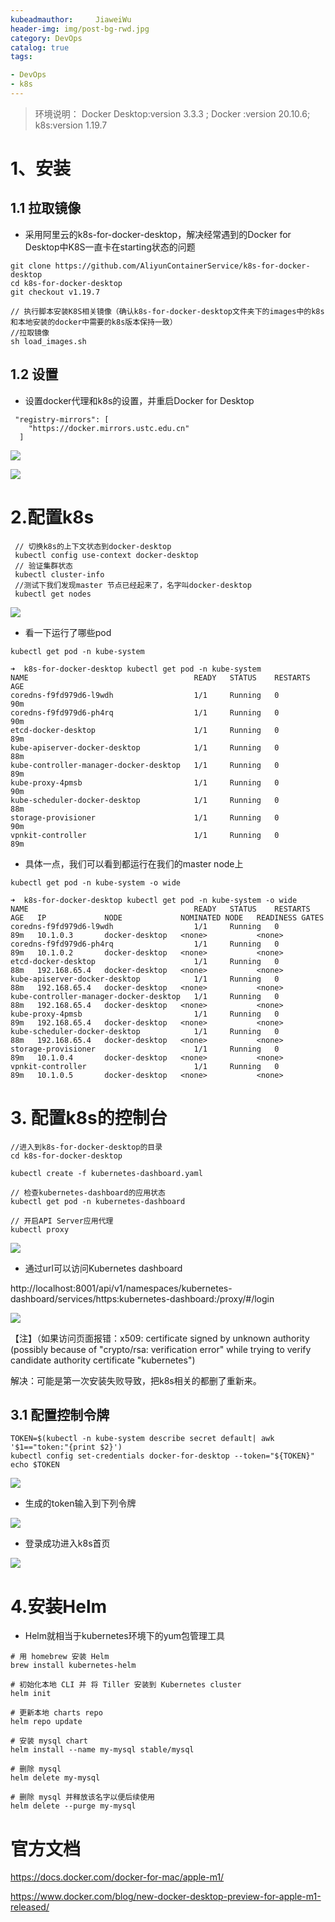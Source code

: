 ```yaml
---
kubeadmauthor:     JiaweiWu        
header-img: img/post-bg-rwd.jpg  
category: DevOps   
catalog: true  
tags:                             

- DevOps
- k8s
---
```




> 环境说明：
> Docker Desktop:version 3.3.3 ;
> Docker :version 20.10.6;
> k8s:version 1.19.7


# 1、安装

##  1.1 拉取镜像

- 采用阿里云的k8s-for-docker-desktop，解决经常遇到的Docker for Desktop中K8S一直卡在starting状态的问题

```
git clone https://github.com/AliyunContainerService/k8s-for-docker-desktop
cd k8s-for-docker-desktop
git checkout v1.19.7

// 执行脚本安装K8S相关镜像（确认k8s-for-docker-desktop文件夹下的images中的k8s和本地安装的docker中需要的k8s版本保持一致）
//拉取镜像
sh load_images.sh
```

## 1.2 设置

- 设置docker代理和k8s的设置，并重启Docker for Desktop

```
 "registry-mirrors": [
    "https://docker.mirrors.ustc.edu.cn"
  ]
```

![](https://raw.githubusercontent.com/wjw0315/blog_gitalk/master/_postImg/1624192280832.jpg)




![](https://raw.githubusercontent.com/wjw0315/blog_gitalk/master/_postImg/1624192343069.jpg)



# 2.配置k8s

```
 // 切换k8s的上下文状态到docker-desktop
 kubectl config use-context docker-desktop
 // 验证集群状态
 kubectl cluster-info
 //测试下我们发现master 节点已经起来了，名字叫docker-desktop
 kubectl get nodes
```

![](https://raw.githubusercontent.com/wjw0315/blog_gitalk/master/_postImg/20210620212832.png)

- 看一下运行了哪些pod



```
kubectl get pod -n kube-system
```



```
➜  k8s-for-docker-desktop kubectl get pod -n kube-system
NAME                                     READY   STATUS    RESTARTS   AGE
coredns-f9fd979d6-l9wdh                  1/1     Running   0          90m
coredns-f9fd979d6-ph4rq                  1/1     Running   0          90m
etcd-docker-desktop                      1/1     Running   0          89m
kube-apiserver-docker-desktop            1/1     Running   0          88m
kube-controller-manager-docker-desktop   1/1     Running   0          89m
kube-proxy-4pmsb                         1/1     Running   0          90m
kube-scheduler-docker-desktop            1/1     Running   0          88m
storage-provisioner                      1/1     Running   0          90m
vpnkit-controller                        1/1     Running   0          89m
```

- 具体一点，我们可以看到都运行在我们的master node上



```
kubectl get pod -n kube-system -o wide
```



```
➜  k8s-for-docker-desktop kubectl get pod -n kube-system -o wide
NAME                                     READY   STATUS    RESTARTS   AGE   IP             NODE             NOMINATED NODE   READINESS GATES
coredns-f9fd979d6-l9wdh                  1/1     Running   0          89m   10.1.0.3       docker-desktop   <none>           <none>
coredns-f9fd979d6-ph4rq                  1/1     Running   0          89m   10.1.0.2       docker-desktop   <none>           <none>
etcd-docker-desktop                      1/1     Running   0          88m   192.168.65.4   docker-desktop   <none>           <none>
kube-apiserver-docker-desktop            1/1     Running   0          88m   192.168.65.4   docker-desktop   <none>           <none>
kube-controller-manager-docker-desktop   1/1     Running   0          88m   192.168.65.4   docker-desktop   <none>           <none>
kube-proxy-4pmsb                         1/1     Running   0          89m   192.168.65.4   docker-desktop   <none>           <none>
kube-scheduler-docker-desktop            1/1     Running   0          88m   192.168.65.4   docker-desktop   <none>           <none>
storage-provisioner                      1/1     Running   0          89m   10.1.0.4       docker-desktop   <none>           <none>
vpnkit-controller                        1/1     Running   0          89m   10.1.0.5       docker-desktop   <none>           <none>
```



# 3. 配置k8s的控制台



```
//进入到k8s-for-docker-desktop的目录
cd k8s-for-docker-desktop

kubectl create -f kubernetes-dashboard.yaml
 
// 检查kubernetes-dashboard的应用状态
kubectl get pod -n kubernetes-dashboard
 
// 开启API Server应用代理
kubectl proxy
```

![](https://raw.githubusercontent.com/wjw0315/blog_gitalk/master/_postImg/20210620213327.png)

- 通过url可以访问Kubernetes dashboard

http://localhost:8001/api/v1/namespaces/kubernetes-dashboard/services/https:kubernetes-dashboard:/proxy/#/login

![](https://raw.githubusercontent.com/wjw0315/blog_gitalk/master/_postImg/20210620213808.png)

【注】（如果访问页面报错：x509: certificate signed by unknown authority (possibly  because of "crypto/rsa: verification error" while trying to verify  candidate authority certificate "kubernetes")

解决：可能是第一次安装失败导致，把k8s相关的都删了重新来。

## 3.1 配置控制令牌

```
TOKEN=$(kubectl -n kube-system describe secret default| awk '$1=="token:"{print $2}')
kubectl config set-credentials docker-for-desktop --token="${TOKEN}"
echo $TOKEN
```

![](https://raw.githubusercontent.com/wjw0315/blog_gitalk/master/_postImg/20210620214223.png)

- 生成的token输入到下列令牌

![](https://raw.githubusercontent.com/wjw0315/blog_gitalk/master/_postImg/20210620213808.png)

- 登录成功进入k8s首页

![](https://raw.githubusercontent.com/wjw0315/blog_gitalk/master/_postImg/20210620214337.png)



# 4.安装Helm

- Helm就相当于kubernetes环境下的yum包管理工具

```
# 用 homebrew 安装 Helm
brew install kubernetes-helm
 
# 初始化本地 CLI 并 将 Tiller 安装到 Kubernetes cluster
helm init
 
# 更新本地 charts repo
helm repo update
 
# 安装 mysql chart
helm install --name my-mysql stable/mysql
 
# 删除 mysql
helm delete my-mysql
 
# 删除 mysql 并释放该名字以便后续使用
helm delete --purge my-mysql
```





# 官方文档

https://docs.docker.com/docker-for-mac/apple-m1/

https://www.docker.com/blog/new-docker-desktop-preview-for-apple-m1-released/